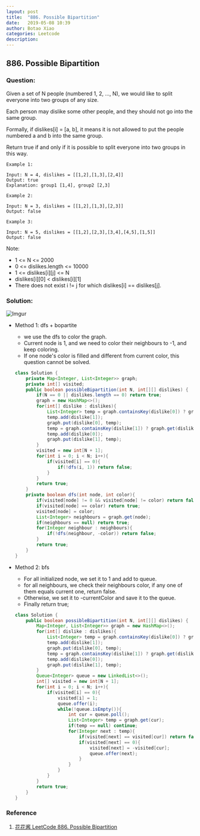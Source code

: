 ```yaml
---
layout: post
title:  "886. Possible Bipartition"
date:   2019-05-08 10:39
author: Botao Xiao
categories: Leetcode
description:
---
```

## 886. Possible Bipartition

### Question:
Given a set of N people (numbered 1, 2, ..., N), we would like to split everyone into two groups of any size.

Each person may dislike some other people, and they should not go into the same group. 

Formally, if dislikes[i] = [a, b], it means it is not allowed to put the people numbered a and b into the same group.

Return true if and only if it is possible to split everyone into two groups in this way.

```
Example 1:

Input: N = 4, dislikes = [[1,2],[1,3],[2,4]]
Output: true
Explanation: group1 [1,4], group2 [2,3]

Example 2:

Input: N = 3, dislikes = [[1,2],[1,3],[2,3]]
Output: false

Example 3:

Input: N = 5, dislikes = [[1,2],[2,3],[3,4],[4,5],[1,5]]
Output: false
```

Note:
* 1 <= N <= 2000
* 0 <= dislikes.length <= 10000
* 1 <= dislikes[i][j] <= N
* dislikes[i][0] < dislikes[i][1]
* There does not exist i != j for which dislikes[i] == dislikes[j].

### Solution:
![Imgur](https://i.imgur.com/8aPdzPj.png)
* Method 1: dfs + bopartite
    * we use the dfs to color the graph.
    * Current node is 1, and we need to color their neighbours to -1, and keep coloring.
    * If one node's color is filled and different from current color, this question cannot be solved.
    ```Java
   class Solution {
        private Map<Integer, List<Integer>> graph;
        private int[] visited;
        public boolean possibleBipartition(int N, int[][] dislikes) {
            if(N == 0 || dislikes.length == 0) return true;
            graph = new HashMap<>();
            for(int[] dislike : dislikes){
                List<Integer> temp = graph.containsKey(dislike[0]) ? graph.get(dislike[0]): new ArrayList<>();
                temp.add(dislike[1]);
                graph.put(dislike[0], temp);
                temp = graph.containsKey(dislike[1]) ? graph.get(dislike[1]): new ArrayList<>();
                temp.add(dislike[0]);
                graph.put(dislike[1], temp);
            }
            visited = new int[N + 1];
            for(int i = 0; i < N; i++){
                if(visited[i] == 0){
                    if(!dfs(i, 1)) return false;
                }
            }
            return true;
        }
        private boolean dfs(int node, int color){
            if(visited[node] != 0 && visited[node] != color) return false;
            if(visited[node] == color) return true;
            visited[node] = color;
            List<Integer> neighbours = graph.get(node);
            if(neighbours == null) return true;
            for(Integer neighbour : neighbours){
                if(!dfs(neighbour, -color)) return false;
            }
            return true;
        }
    }
    ```

* Method 2: bfs
    * For all initialized node, we set it to 1 and add to queue.
    * for all neighbours, we check their neighbours color, if any one of them equals current one, return false.
    * Otherwise, we set it to -currentColor and save it to the queue.
    * Finally return true;
    ```Java
    class Solution {
        public boolean possibleBipartition(int N, int[][] dislikes) {
            Map<Integer, List<Integer>> graph = new HashMap<>();
            for(int[] dislike : dislikes){
                List<Integer> temp = graph.containsKey(dislike[0]) ? graph.get(dislike[0]): new ArrayList<>();
                temp.add(dislike[1]);
                graph.put(dislike[0], temp);
                temp = graph.containsKey(dislike[1]) ? graph.get(dislike[1]): new ArrayList<>();
                temp.add(dislike[0]);
                graph.put(dislike[1], temp);
            }
            Queue<Integer> queue = new LinkedList<>();
            int[] visited = new int[N + 1];
            for(int i = 0; i < N; i++){
                if(visited[i] == 0){
                    visited[i] = 1;
                    queue.offer(i);
                    while(!queue.isEmpty()){
                        int cur = queue.poll();
                        List<Integer> temp = graph.get(cur);
                        if(temp == null) continue;
                        for(Integer next : temp){
                            if(visited[next] == visited[cur]) return false;
                            if(visited[next] == 0){
                                visited[next] = -visited[cur];
                                queue.offer(next);
                            }
                        }
                    }
                }
            }
            return true;
        }
    }
    ```

### Reference
1. [花花酱 LeetCode 886. Possible Bipartition](https://zxi.mytechroad.com/blog/graph/leetcode-886-possible-bipartition/)
